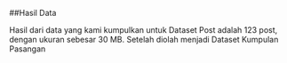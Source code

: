 ##Hasil Data

Hasil dari data yang kami kumpulkan untuk Dataset Post adalah 123 post, dengan ukuran sebesar 30 MB. Setelah diolah menjadi Dataset Kumpulan Pasangan 
